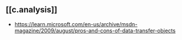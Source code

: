 
## [[c.analysis]]

- https://learn.microsoft.com/en-us/archive/msdn-magazine/2009/august/pros-and-cons-of-data-transfer-objects